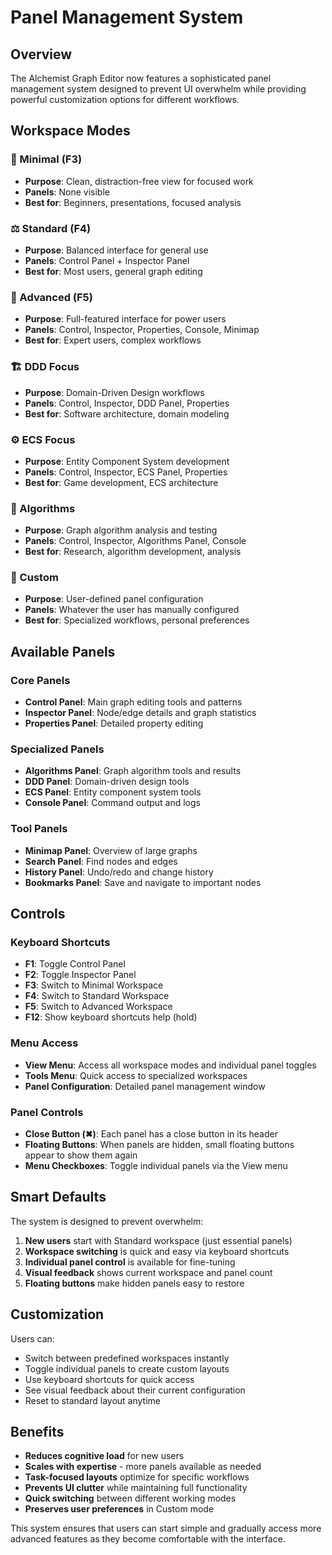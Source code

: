 # Panel Management System

## Overview

The Alchemist Graph Editor now features a sophisticated panel management system designed to prevent UI overwhelm while providing powerful customization options for different workflows.

## Workspace Modes

### 🎯 Minimal (F3)
- **Purpose**: Clean, distraction-free view for focused work
- **Panels**: None visible
- **Best for**: Beginners, presentations, focused analysis

### ⚖️ Standard (F4)
- **Purpose**: Balanced interface for general use
- **Panels**: Control Panel + Inspector Panel
- **Best for**: Most users, general graph editing

### 🔧 Advanced (F5)
- **Purpose**: Full-featured interface for power users
- **Panels**: Control, Inspector, Properties, Console, Minimap
- **Best for**: Expert users, complex workflows

### 🏗️ DDD Focus
- **Purpose**: Domain-Driven Design workflows
- **Panels**: Control, Inspector, DDD Panel, Properties
- **Best for**: Software architecture, domain modeling

### ⚙️ ECS Focus
- **Purpose**: Entity Component System development
- **Panels**: Control, Inspector, ECS Panel, Properties
- **Best for**: Game development, ECS architecture

### 🧮 Algorithms
- **Purpose**: Graph algorithm analysis and testing
- **Panels**: Control, Inspector, Algorithms Panel, Console
- **Best for**: Research, algorithm development, analysis

### 🎨 Custom
- **Purpose**: User-defined panel configuration
- **Panels**: Whatever the user has manually configured
- **Best for**: Specialized workflows, personal preferences

## Available Panels

### Core Panels
- **Control Panel**: Main graph editing tools and patterns
- **Inspector Panel**: Node/edge details and graph statistics
- **Properties Panel**: Detailed property editing

### Specialized Panels
- **Algorithms Panel**: Graph algorithm tools and results
- **DDD Panel**: Domain-driven design tools
- **ECS Panel**: Entity component system tools
- **Console Panel**: Command output and logs

### Tool Panels
- **Minimap Panel**: Overview of large graphs
- **Search Panel**: Find nodes and edges
- **History Panel**: Undo/redo and change history
- **Bookmarks Panel**: Save and navigate to important nodes

## Controls

### Keyboard Shortcuts
- **F1**: Toggle Control Panel
- **F2**: Toggle Inspector Panel
- **F3**: Switch to Minimal Workspace
- **F4**: Switch to Standard Workspace
- **F5**: Switch to Advanced Workspace
- **F12**: Show keyboard shortcuts help (hold)

### Menu Access
- **View Menu**: Access all workspace modes and individual panel toggles
- **Tools Menu**: Quick access to specialized workspaces
- **Panel Configuration**: Detailed panel management window

### Panel Controls
- **Close Button (✖)**: Each panel has a close button in its header
- **Floating Buttons**: When panels are hidden, small floating buttons appear to show them again
- **Menu Checkboxes**: Toggle individual panels via the View menu

## Smart Defaults

The system is designed to prevent overwhelm:

1. **New users** start with Standard workspace (just essential panels)
2. **Workspace switching** is quick and easy via keyboard shortcuts
3. **Individual panel control** is available for fine-tuning
4. **Visual feedback** shows current workspace and panel count
5. **Floating buttons** make hidden panels easy to restore

## Customization

Users can:
- Switch between predefined workspaces instantly
- Toggle individual panels to create custom layouts
- Use keyboard shortcuts for quick access
- See visual feedback about their current configuration
- Reset to standard layout anytime

## Benefits

- **Reduces cognitive load** for new users
- **Scales with expertise** - more panels available as needed
- **Task-focused layouts** optimize for specific workflows
- **Prevents UI clutter** while maintaining full functionality
- **Quick switching** between different working modes
- **Preserves user preferences** in Custom mode

This system ensures that users can start simple and gradually access more advanced features as they become comfortable with the interface.
